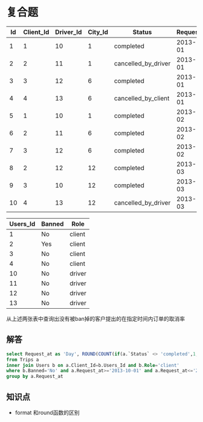 # 复合题

Id | Client_Id | Driver_Id | City_Id | Status              | Request_at
-- | --------- | --------- | ------- | ------------------- | ----------
1  | 1         | 10        | 1       | completed           | 2013-10-01
2  | 2         | 11        | 1       | cancelled_by_driver | 2013-10-01
3  | 3         | 12        | 6       | completed           | 2013-10-01
4  | 4         | 13        | 6       | cancelled_by_client | 2013-10-01
5  | 1         | 10        | 1       | completed           | 2013-10-02
6  | 2         | 11        | 6       | completed           | 2013-10-02
7  | 3         | 12        | 6       | completed           | 2013-10-02
8  | 2         | 12        | 12      | completed           | 2013-10-03
9  | 3         | 10        | 12      | completed           | 2013-10-03
10 | 4         | 13        | 12      | cancelled_by_driver | 2013-10-03

Users_Id | Banned | Role
-------- | ------ | ------
1        | No     | client
2        | Yes    | client
3        | No     | client
4        | No     | client
10       | No     | driver
11       | No     | driver
12       | No     | driver
13       | No     | driver

从上述两张表中查询出没有被ban掉的客户提出的在指定时间内订单的取消率

## 解答

```sql
select Request_at as 'Day', ROUND(COUNT(if(a.`Status` <> 'completed',1,null))/COUNT(*),2) as 'Cancellation Rate'
from Trips a
inner join Users b on a.Client_Id=b.Users_Id and b.Role='client'
where b.Banned='No' and a.Request_at>='2013-10-01' and a.Request_at<='2013-10-03'
group by a.Request_at
```

## 知识点

- format 和round函数的区别
